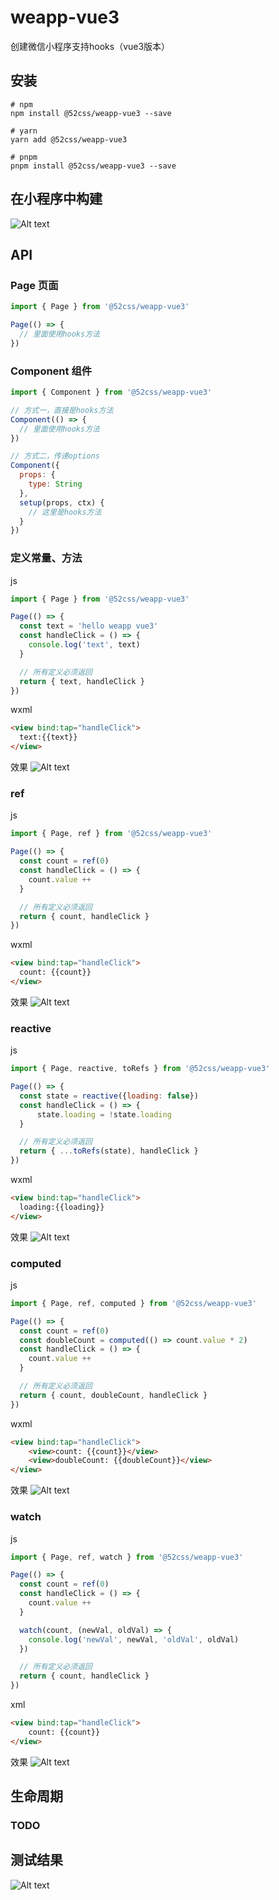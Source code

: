 # weapp-vue3
创建微信小程序支持hooks（vue3版本）

## 安装

```shell
# npm
npm install @52css/weapp-vue3 --save

# yarn
yarn add @52css/weapp-vue3

# pnpm
pnpm install @52css/weapp-vue3 --save
```

## 在小程序中构建

![Alt text](./docs/build.png)

## API

### Page 页面

```js
import { Page } from '@52css/weapp-vue3'

Page(() => {
  // 里面使用hooks方法
})
```

### Component 组件

```js
import { Component } from '@52css/weapp-vue3'

// 方式一，直接是hooks方法
Component(() => {
  // 里面使用hooks方法
})

// 方式二，传递options
Component({
  props: {
    type: String
  },
  setup(props, ctx) {
    // 这里是hooks方法
  }
})
```

### 定义常量、方法

js

```js
import { Page } from '@52css/weapp-vue3'

Page(() => {
  const text = 'hello weapp vue3'
  const handleClick = () => {
    console.log('text', text)
  }

  // 所有定义必须返回
  return { text, handleClick }
})
```

wxml
```html
<view bind:tap="handleClick">
  text:{{text}}
</view>
```

效果
![Alt text](./docs/const.gif)


### ref

js

```js
import { Page, ref } from '@52css/weapp-vue3'

Page(() => {
  const count = ref(0)
  const handleClick = () => {
    count.value ++
  }

  // 所有定义必须返回
  return { count, handleClick }
})
```

wxml
```html
<view bind:tap="handleClick">
  count: {{count}}
</view>
```

效果
![Alt text](./docs/ref.gif)

### reactive

js

```js
import { Page, reactive, toRefs } from '@52css/weapp-vue3'

Page(() => {
  const state = reactive({loading: false})
  const handleClick = () => {
      state.loading = !state.loading
  }

  // 所有定义必须返回
  return { ...toRefs(state), handleClick }
})
```

wxml
```html
<view bind:tap="handleClick">
  loading:{{loading}}
</view>
```
效果
![Alt text](./docs/reactive.gif)

### computed

js
```js
import { Page, ref, computed } from '@52css/weapp-vue3'

Page(() => {
  const count = ref(0)
  const doubleCount = computed(() => count.value * 2)
  const handleClick = () => {
    count.value ++
  }

  // 所有定义必须返回
  return { count, doubleCount, handleClick }
})
```
wxml
```html
<view bind:tap="handleClick">
    <view>count: {{count}}</view>
    <view>doubleCount: {{doubleCount}}</view>
</view>
```
效果
![Alt text](./docs/computed.gif)

### watch

js
```js
import { Page, ref, watch } from '@52css/weapp-vue3'

Page(() => {
  const count = ref(0)
  const handleClick = () => {
    count.value ++
  }

  watch(count, (newVal, oldVal) => {
    console.log('newVal', newVal, 'oldVal', oldVal)
  })

  // 所有定义必须返回
  return { count, handleClick }
})
```
xml
```html
<view bind:tap="handleClick">
    count: {{count}}
</view>
```
效果
![Alt text](./docs/watch.gif)

## 生命周期

### TODO

## 测试结果

![Alt text](./docs/test.png)